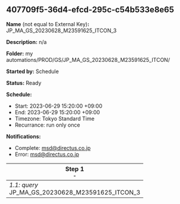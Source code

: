 ## 407709f5-36d4-efcd-295c-c54b533e8e65

**Name** (not equal to External Key)**:** JP_MA_GS_20230628_M23591625_ITCON_3

**Description:** n/a

**Folder:** my automations/PROD/GS/JP_MA_GS_20230628_M23591625_ITCON/

**Started by:** Schedule

**Status:** Ready

**Schedule:**

* Start: 2023-06-29 15:20:00 +09:00
* End: 2023-06-29 15:20:00 +09:00
* Timezone: Tokyo Standard Time
* Recurrance: run only once

**Notifications:**

* Complete: msd@directus.co.jp
* Error: msd@directus.co.jp

| Step 1<br>_<small>-</small>_ |
| --- |
| _1.1: query_<br>JP_MA_GS_20230628_M23591625_ITCON_3 |
